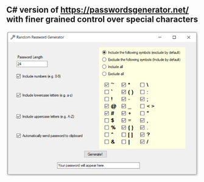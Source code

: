 ## C# version of https://passwordsgenerator.net/ with finer grained control over special characters
![Screenshot](screenshot.PNG?raw=true)